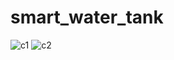 # smart_water_tank
![c1](https://github.com/ManojChinthalapudi/smart_water_tank/assets/137071534/dfafcc2e-c648-4a90-ae23-34677b753c7e)
![c2](https://github.com/ManojChinthalapudi/smart_water_tank/assets/137071534/adb8fdff-c8ed-4adf-a465-aa82581171de)

